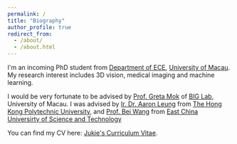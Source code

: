 ```yaml
---
permalink: /
title: "Biography"
author_profile: true
redirect_from: 
  - /about/
  - /about.html
---
```


I'm an incoming PhD student from [Department of ECE](https://www.fst.um.edu.mo/ece/), [University of Macau](https://www.um.edu.mo/). My research interest includes 3D vision, medical imaging and machine learning.

I would be very fortunate to be advised by [Prof. Greta Mok](https://big.fst.um.edu.mo/people/pi/) of [BIG Lab](https://big.fst.um.edu.mo/), University of Macau. I was advised by [Ir. Dr. Aaron Leung](https://www.polyu.edu.hk/bme/people/_delete_academic-staff-old/leung_kam_lun_aaron/) from [The Hong Kong Polytechnic University](https://www.polyu.edu.hk/), and [Prof. Bei Wang](https://faculty.ecust.edu.cn/cise/wb1/main.htm) from [East China Universirty of Science and Technology](https://www.ecust.edu.cn/en/)

You can find my CV here: [Jukie's Curriculum Vitae](../assets/Curriculum_Vitae.pdf).
                        
